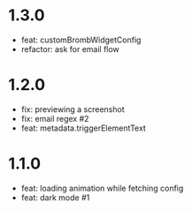 # 1.3.0
- feat: customBrombWidgetConfig
- refactor: ask for email flow

# 1.2.0

- fix: previewing a screenshot
- fix: email regex #2
- feat: metadata.triggerElementText

# 1.1.0

- feat: loading animation while fetching config
- feat: dark mode #1
